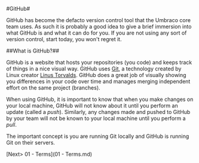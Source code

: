 #GitHub#

GitHub has become the defacto version control tool that the Umbraco core team uses.  As such it is probably a good idea to give a brief immersion into what GitHub is and what it can do for you.  If you are not using any sort of version control, start today, you won't regret it.

##What is GitHub?##

GitHub is a website that hosts your repositories (you code) and keeps track of things in a nice visual way.  GitHub uses [Git](http://en.wikipedia.org/wiki/Git_%28software%29), a technology created by Linux creator [Linus Torvalds](http://en.wikipedia.org/wiki/Linus_Torvalds).  GitHub does a great job of visually showing you differences in your code over time and manages merging independent effort on the same project (branches).

When using GitHub, it is important to know that when you make changes on your local machine, GitHub will not know about it until you perform an update (called a *push*).  Similarly, any changes made and pushed to GitHub by your team will not be known to your local machine until you perform a *pull*.

The important concept is you are running Git locally and GitHub is running Git on their servers.

[Next> 01 - Terms](01 - Terms.md)